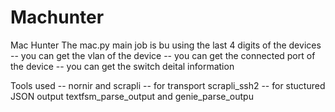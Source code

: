 # Machunter
Mac Hunter 
The mac.py main job is bu using the last 4 digits of the devices 
 -- you can get the vlan of the device 
 -- you can get the connected port of the device 
 -- you can get the switch deital information 
 
Tools used 
-- nornir and scrapli 
-- for transport scrapli_ssh2
-- for stuctured JSON output 
      textfsm_parse_output and genie_parse_outpu
      
